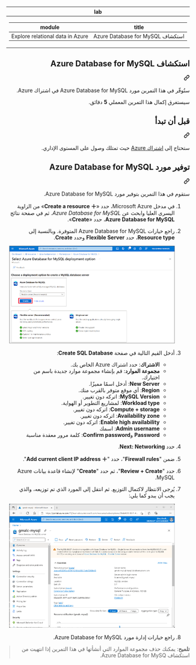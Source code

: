 <div class="Box-sc-g0xbh4-0 eoaCFS js-snippet-clipboard-copy-unpositioned undefined" data-hpc="true"><article class="markdown-body entry-content container-lg" itemprop="text"><div dir="rtl"><markdown-accessiblity-table data-catalyst=""><table>
  <thead>
  <tr>
  <th>lab</th>
  </tr>
  </thead>
  <tbody>
  <tr>
  <td><div dir="rtl"><table>
  <thead>
  <tr>
  <th>title</th>
  <th>module</th>
  </tr>
  </thead>
  <tbody>
  <tr>
  <td><div dir="rtl">استكشاف Azure Database for MySQL</div></td>
  <td><div dir="rtl">Explore relational data in Azure</div></td>
  </tr>
  </tbody>
</table>
</div></td>
  </tr>
  </tbody>
</table></markdown-accessiblity-table>

<div class="markdown-heading" dir="rtl"><h1 tabindex="-1" class="heading-element" dir="rtl">استكشاف Azure Database for MySQL</h1><a id="user-content-استكشاف-azure-database-for-mysql" class="anchor" aria-label="Permalink: استكشاف Azure Database for MySQL" href="#استكشاف-azure-database-for-mysql"><svg class="octicon octicon-link" viewBox="0 0 16 16" version="1.1" width="16" height="16" aria-hidden="true"><path d="m7.775 3.275 1.25-1.25a3.5 3.5 0 1 1 4.95 4.95l-2.5 2.5a3.5 3.5 0 0 1-4.95 0 .751.751 0 0 1 .018-1.042.751.751 0 0 1 1.042-.018 1.998 1.998 0 0 0 2.83 0l2.5-2.5a2.002 2.002 0 0 0-2.83-2.83l-1.25 1.25a.751.751 0 0 1-1.042-.018.751.751 0 0 1-.018-1.042Zm-4.69 9.64a1.998 1.998 0 0 0 2.83 0l1.25-1.25a.751.751 0 0 1 1.042.018.751.751 0 0 1 .018 1.042l-1.25 1.25a3.5 3.5 0 1 1-4.95-4.95l2.5-2.5a3.5 3.5 0 0 1 4.95 0 .751.751 0 0 1-.018 1.042.751.751 0 0 1-1.042.018 1.998 1.998 0 0 0-2.83 0l-2.5 2.5a1.998 1.998 0 0 0 0 2.83Z"></path></svg></a></div>
<p dir="rtl">ستُوفّر في هذا التمرين مورد Azure Database for MySQL في اشتراك Azure.</p>
<p dir="rtl">سيستغرق إكمال هذا التمرين المعملي <strong>5</strong> دقائق.</p>
<div class="markdown-heading" dir="rtl"><h2 tabindex="-1" class="heading-element" dir="rtl">قبل أن تبدأ</h2><a id="user-content-قبل-أن-تبدأ" class="anchor" aria-label="Permalink: قبل أن تبدأ" href="#قبل-أن-تبدأ"><svg class="octicon octicon-link" viewBox="0 0 16 16" version="1.1" width="16" height="16" aria-hidden="true"><path d="m7.775 3.275 1.25-1.25a3.5 3.5 0 1 1 4.95 4.95l-2.5 2.5a3.5 3.5 0 0 1-4.95 0 .751.751 0 0 1 .018-1.042.751.751 0 0 1 1.042-.018 1.998 1.998 0 0 0 2.83 0l2.5-2.5a2.002 2.002 0 0 0-2.83-2.83l-1.25 1.25a.751.751 0 0 1-1.042-.018.751.751 0 0 1-.018-1.042Zm-4.69 9.64a1.998 1.998 0 0 0 2.83 0l1.25-1.25a.751.751 0 0 1 1.042.018.751.751 0 0 1 .018 1.042l-1.25 1.25a3.5 3.5 0 1 1-4.95-4.95l2.5-2.5a3.5 3.5 0 0 1 4.95 0 .751.751 0 0 1-.018 1.042.751.751 0 0 1-1.042.018 1.998 1.998 0 0 0-2.83 0l-2.5 2.5a1.998 1.998 0 0 0 0 2.83Z"></path></svg></a></div>
<p dir="rtl">ستحتاج إلى <a href="https://azure.microsoft.com/free" rel="nofollow">اشتراك Azure</a> حيث تمتلك وصول على المستوى الإداري.</p>
<div class="markdown-heading" dir="rtl"><h2 tabindex="-1" class="heading-element" dir="rtl">توفير مورد Azure Database for MySQL</h2><a id="user-content-توفير-مورد-azure-database-for-mysql" class="anchor" aria-label="Permalink: توفير مورد Azure Database for MySQL" href="#توفير-مورد-azure-database-for-mysql"><svg class="octicon octicon-link" viewBox="0 0 16 16" version="1.1" width="16" height="16" aria-hidden="true"><path d="m7.775 3.275 1.25-1.25a3.5 3.5 0 1 1 4.95 4.95l-2.5 2.5a3.5 3.5 0 0 1-4.95 0 .751.751 0 0 1 .018-1.042.751.751 0 0 1 1.042-.018 1.998 1.998 0 0 0 2.83 0l2.5-2.5a2.002 2.002 0 0 0-2.83-2.83l-1.25 1.25a.751.751 0 0 1-1.042-.018.751.751 0 0 1-.018-1.042Zm-4.69 9.64a1.998 1.998 0 0 0 2.83 0l1.25-1.25a.751.751 0 0 1 1.042.018.751.751 0 0 1 .018 1.042l-1.25 1.25a3.5 3.5 0 1 1-4.95-4.95l2.5-2.5a3.5 3.5 0 0 1 4.95 0 .751.751 0 0 1-.018 1.042.751.751 0 0 1-1.042.018 1.998 1.998 0 0 0-2.83 0l-2.5 2.5a1.998 1.998 0 0 0 0 2.83Z"></path></svg></a></div>
<p dir="rtl">ستقوم في هذا التمرين بتوفير مورد Azure Database for MySQL.</p>
<ol dir="rtl">
<li>
<p dir="rtl">في مدخل Microsoft Azure، حدد «<strong>＋ Create a resource</strong>» من الزاوية اليسرى العليا وابحث عن <em>Azure Database for MySQL</em>. ثم في صفحة نتائج <strong>Azure Database for MySQL</strong>، حدد «<strong>Create</strong>».</p>
</li>
<li>
<p dir="rtl">راجع خيارات Azure Database for MySQL المتوفرة. وبالنسبة إلى <strong>Resource type</strong>، حدد <strong>Flexible Server</strong> وحدد <strong>Create</strong>.</p>
<p dir="rtl"><a target="_blank" rel="noopener noreferrer" href="https://github.com/MicrosoftLearning/DP-900T00A-Azure-Data-Fundamentals.ar-sa/blob/main/Instructions/Labs/images/mysql-options.png"><img src="https://github.com/MicrosoftLearning/DP-900T00A-Azure-Data-Fundamentals.ar-sa/blob/main/Instructions/Labs/images/mysql-options.png" alt="لقطة شاشة لخيارات توزيع Azure Database for MySQL" style="max-width: 100%;"></a></p>
</li>
<li>
<p dir="rtl">أدخل القيم التالية في صفحة <strong>Create SQL Database</strong>:</p>
<ul dir="rtl">
<li><strong>الاشتراك</strong>: حدد اشتراك Azure الخاص بك.</li>
<li><strong>مجموعة الموارد</strong>: قم بإنشاء مجموعة موارد جديدة باسم من اختيارك.</li>
<li><strong>New Server</strong>: أدخل اسمًا مميزًا.</li>
<li><strong>Region</strong>: أي موقع متوفر بالقرب منك.</li>
<li><strong>MySQL Version</strong>: اتركه دون تغيير.</li>
<li><strong>Workload type</strong>: لمشاريع التطوير أو الهواية.</li>
<li><strong>Compute + storage</strong>: اتركه دون تغيير.</li>
<li><strong>Availability zone</strong>: اتركه دون تغيير.</li>
<li><strong>Enable high availability</strong>: اتركه دون تغيير.</li>
<li><strong>Admin username</strong>: اسمك</li>
<li><strong>Password</strong> و<strong>Confirm password</strong>: كلمة مرور معقدة مناسبة</li>
</ul>
</li>
<li>
<p dir="rtl">حدد <strong>Next: Networking</strong>.</p>
</li>
<li>
<p dir="rtl">ضمن "<strong>Firewall rules</strong>"، حدد "<strong>＋ Add current client IP address</strong>".</p>
</li>
<li>
<p dir="rtl">حدد "<strong>Review + Create</strong>"، ثم حدد "<strong>Create</strong>" لإنشاء قاعدة بيانات Azure MySQL.</p>
</li>
<li>
<p dir="rtl">يُرجى الانتظار لاكتمال التوزيع. ثم انتقل إلى المورد الذي تم توزيعه، والذي يجب أن يبدو كما يلي:</p>
<p dir="rtl"><a target="_blank" rel="noopener noreferrer" href="https://github.com/MicrosoftLearning/DP-900T00A-Azure-Data-Fundamentals.ar-sa/blob/main/Instructions/Labs/images/mysql-portal.png"><img src="https://github.com/MicrosoftLearning/DP-900T00A-Azure-Data-Fundamentals.ar-sa/blob/main/Instructions/Labs/images/mysql-portal.png" alt="لقطة شاشة لمدخل Azure تعرض صفحة &quot;Azure Database for MySQL&quot;." style="max-width: 100%;"></a></p>
</li>
<li>
<p dir="rtl">راجع خيارات إدارة مورد Azure Database for MySQL.</p>
</li>
</ol>
<blockquote>
<p dir="rtl"><strong>تلميح</strong>: يمكنك حذف مجموعة الموارد التي أنشأتها في هذا التمرين إذا انتهيت من استكشاف Azure Database for MySQ.</p>
</blockquote>
</article></div>
